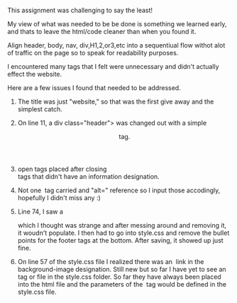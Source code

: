 This assignment was challenging to say the least!

My view of what was needed to be be done is something we learned early, and thats to leave the html/code cleaner than when you found it.

Align header, body, nav, div,H1,2,or3,etc into a sequentiual flow withot alot of traffic on the page so to speak for readability purposes.

I encountered many tags that I felt were unnecessary and didn't actually effect the website.

Here are a few issues I found that needed to be addressed.

1. The title was just "website," so that was the first give away and the simplest catch.

2.  On line 11, a div class="header"> was changed out with a simple <header> tag.
  
3.  <div> open tags placed after closing <div> tags that didn't have an information designation.
  
4. Not one <img> tag carried and "alt=" reference so I input those accodingly, hopefully I didn't miss any :)

5. Line 74, I saw a <div class="footer"> which I thought was strange and after messing around and removing it, it woudn't populate. I then had to go into style.css and remove the bullet points for the footer tags at the bottom. After saving, it showed up just fine.
  
6. On line 57 of the style.css file I realized there was an <img> link in the background-image designation. Still new but so far I have yet to see an <img> tag or file in the style.css folder. So far they have always been placed into the html file and the parameters of the <img> tag would be defined in the style.css file.
    
